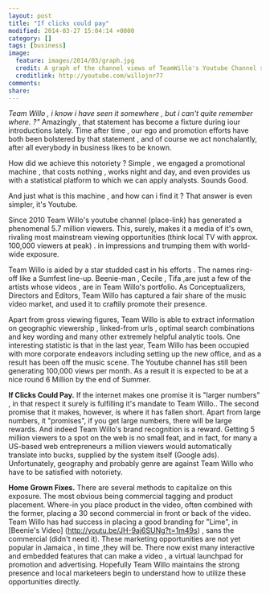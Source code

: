 ```yaml
---
layout: post
title: "If clicks could pay"
modified: 2014-03-27 15:04:14 +0000
category: []
tags: [business]
image:
  feature: images/2014/03/graph.jpg 
  credit: A graph of the channel views of TeamWillo's Youtube Channel since 2010
  creditlink: http://youtube.com/willojnr77
comments: 
share: 
---
```


*Team Willo , i know i have seen it somewhere , but i can't quite remember where. ?"* Amazingly , that statement has become a fixture during iour introductions lately. Time after time , our ego and promotion efforts have both been bolstered by that statement , and of course we act nonchalantly, after all everybody in business likes to be known.

How did we achieve this notoriety ? Simple , we engaged a promotional machine , that costs nothing , works night and day, and even provides us with a statistical platform to  which we can apply analysts. Sounds Good.

And just what is this machine , and how can i find it ? That answer is even simpler, it's Youtube. 

Since 2010 Team Willo's youtube channel (place-link) has generated a phenomenal 5.7 million viewers. This, surely, makes it a media of it's own, rivaling most mainstream viewing opportunities
(think  local  TV with approx. 100,000 viewers at peak) . in impressions and trumping them with world-wide exposure.

Team Willo is aided by a star studded cast in his efforts . The names ring-off like a Sumfest line-up.
Beenie-man , Cecile , Tifa ,are just a few of the artists whose videos , are in Team Willo's portfolio.
As Conceptualizers, Directors and Editors, Team Willo has captured a fair share of the music video
market, and used it to craftily promote their presence.

 
Apart from gross viewing figures, Team Willo is able to extract information on geographic viewership , linked-from urls , optimal search combinations and key wording and many other extremely helpful analytic tools. 
One interesting statistic is that in the last year, Team Willo has been occupied with more corporate endeavors including setting up the new office, and as a result has been off the music scene. The Youtube channel has still been generating 100,000 views per month. As a result it is expected to be at a nice round 6 Million by the end of Summer.

**If Clicks Could Pay.**
If the internet makes one promise it is "larger numbers" , in that respect it surely is fulfilling it's mandate to Team Willo.. The second promise that it makes, however, is where it has fallen short. Apart from large numbers, it "promises", if you get large numbers, there will be large rewards.
And indeed Team Willo's brand recognition is a reward. Getting 5 million viewers to a spot on the web is no small feat, and in fact, for many a US-based web entrepreneurs a million viewers would automatically translate into bucks, supplied by the system itself (Google ads). Unfortunately, geography and probably genre are against Team Willo who have to be satisfied with notoriety.

**Home Grown Fixes.**
There are several methods to capitalize on this exposure. The most obvious being commercial tagging and product placement. Where-in you place product in the video, often combined with the former, placing a 30 second commercial in front or back of the video. Team Willo has had success in placing a good branding for "Lime", in [Beenie's Video] (http://youtu.be/JH-9aj6SUNg?t=1m49s) , sans the commercial (didn't need it). These marketing opportunities are not yet popular in Jamaica , in time ,they will be.
There now exist many interactive and embedded features that can make a video , a virtual launchpad for promotion and advertising. 
Hopefully Team Willo maintains the strong presence and local marketeers begin to understand how to utilize these opportunities directly. 
